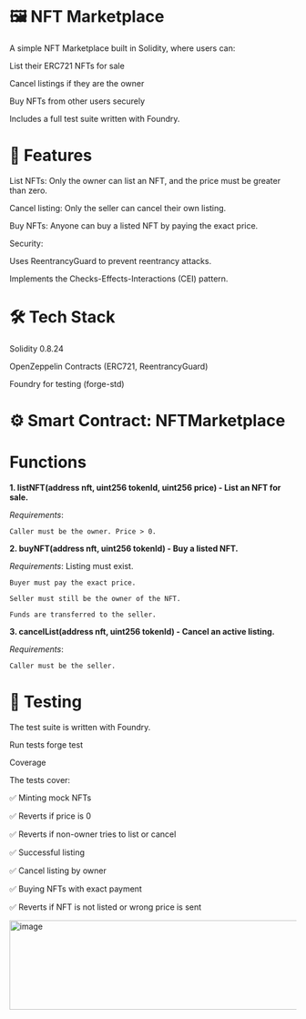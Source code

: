 # 🖼️ NFT Marketplace

A simple NFT Marketplace built in Solidity, where users can:

List their ERC721 NFTs for sale

Cancel listings if they are the owner

Buy NFTs from other users securely

Includes a full test suite written with Foundry.

# 📌 Features

List NFTs: Only the owner can list an NFT, and the price must be greater than zero.

Cancel listing: Only the seller can cancel their own listing.

Buy NFTs: Anyone can buy a listed NFT by paying the exact price.

Security:

Uses ReentrancyGuard to prevent reentrancy attacks.

Implements the Checks-Effects-Interactions (CEI) pattern.

# 🛠️ Tech Stack

Solidity 0.8.24

OpenZeppelin Contracts (ERC721, ReentrancyGuard)

Foundry for testing (forge-std)

# ⚙️ Smart Contract: NFTMarketplace

# Functions

**1. listNFT(address nft, uint256 tokenId, uint256 price) - List an NFT for sale.**
   
   *Requirements*:
   
    Caller must be the owner. Price > 0.

**2. buyNFT(address nft, uint256 tokenId) - Buy a listed NFT.**
   
   *Requirements*: 
    Listing must exist. 
    
    Buyer must pay the exact price.

    Seller must still be the owner of the NFT.

    Funds are transferred to the seller.

**3. cancelList(address nft, uint256 tokenId) - Cancel an active listing.**

   *Requirements*:

    Caller must be the seller.

# 🧪 Testing

The test suite is written with Foundry.

Run tests
forge test

Coverage

The tests cover:

✅ Minting mock NFTs

✅ Reverts if price is 0

✅ Reverts if non-owner tries to list or cancel

✅ Successful listing

✅ Cancel listing by owner

✅ Buying NFTs with exact payment

✅ Reverts if NFT is not listed or wrong price is sent

<img width="698" height="157" alt="image" src="https://github.com/user-attachments/assets/236c4e9c-b69d-4173-93b7-50d08517a5de" />

